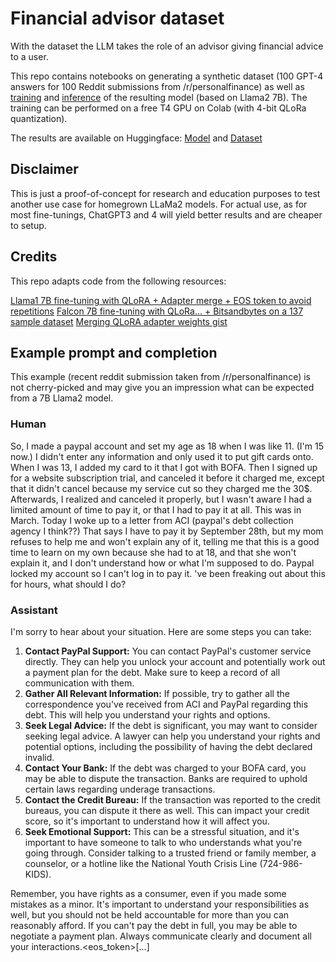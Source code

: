 # Financial advisor dataset
With the dataset the LLM takes the role of an advisor giving financial advice to a user.

This repo contains notebooks on generating a synthetic dataset (100 GPT-4 answers for 100 Reddit submissions from /r/personalfinance) as well as [training](FinAdv100Train.ipynb) and [inference](InferenceSimplified.ipynb) of the resulting model (based on Llama2 7B). The training can be performed on a free T4 GPU on Colab (with 4-bit QLoRa quantization).

The results are available on Huggingface: [Model](https://huggingface.co/nihiluis/financial-advisor-llama-7b) and [Dataset](https://huggingface.co/datasets/nihiluis/financial-advisor-100)

## Disclaimer
This is just a proof-of-concept for research and education purposes to test another use case for homegrown LLaMa2 models. For actual use, as for most fine-tunings, ChatGPT3 and 4 will yield better results and are cheaper to setup.

## Credits
This repo adapts code from the following resources:

[Llama1 7B fine-tuning with QLoRA + Adapter merge + EOS token to avoid repetitions](https://georgesung.github.io/ai/qlora-ift/)
[Falcon 7B fine-tuning with QLoRa... + Bitsandbytes on a 137 sample dataset](https://medium.com/@iamarunbrahma/fine-tuning-of-falcon-7b-large-language-model-using-qlora-on-mental-health-dataset-aa290eb6ec85)
[Merging QLoRA adapter weights gist](https://gist.github.com/ChrisHayduk/1a53463331f52dca205e55982baf9930)

## Example prompt and completion
This example (recent reddit submission taken from /r/personalfinance) is not cherry-picked and may give you an impression what can be expected from a 7B Llama2 model.

### Human
So, I made a paypal account and set my age as 18 when I was like 11. (I'm 15 now.) I didn't enter any information and only used it to put gift cards onto. When I was 13, I added my card to it that I got with BOFA. Then I signed up for a website subscription trial, and canceled it before it charged me, except that it didn't cancel because my service cut so they charged me the 30$. Afterwards, I realized and canceled it properly, but I wasn't aware I had a limited amount of time to pay it, or that I had to pay it at all. This was in March. Today I woke up to a letter from ACI (paypal's debt collection agency I think??) That says I have to pay it by September 28th, but my mom refuses to help me and won't explain any of it, telling me that this is a good time to learn on my own because she had to at 18, and that she won't explain it, and I don't understand how or what I'm supposed to do. Paypal locked my account so I can't log in to pay it. 've been freaking out about this for hours, what should I do?

### Assistant
I'm sorry to hear about your situation. Here are some steps you can take:

1. **Contact PayPal Support:** You can contact PayPal's customer service directly. They can help you unlock your account and potentially work out a payment plan for the debt. Make sure to keep a record of all communication with them.
2. **Gather All Relevant Information:** If possible, try to gather all the correspondence you've received from ACI and PayPal regarding this debt. This will help you understand your rights and options.
3. **Seek Legal Advice:** If the debt is significant, you may want to consider seeking legal advice. A lawyer can help you understand your rights and potential options, including the possibility of having the debt declared invalid.
4. **Contact Your Bank:** If the debt was charged to your BOFA card, you may be able to dispute the transaction. Banks are required to uphold certain laws regarding underage transactions.
5. **Contact the Credit Bureau:** If the transaction was reported to the credit bureaus, you can dispute it there as well. This can impact your credit score, so it's important to understand how it will affect you.
6. **Seek Emotional Support:** This can be a stressful situation, and it's important to have someone to talk to who understands what you're going through. Consider talking to a trusted friend or family member, a counselor, or a hotline like the National Youth Crisis Line (724-986-KIDS).
 
Remember, you have rights as a consumer, even if you made some mistakes as a minor. It's important to understand your responsibilities as well, but you should not be held accountable for more than you can reasonably afford. If you can't pay the debt in full, you may be able to negotiate a payment plan. Always communicate clearly and document all your interactions.<eos_token>[...]